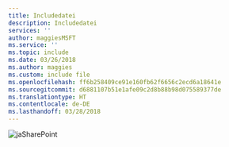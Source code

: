 ```yaml
---
title: Includedatei
description: Includedatei
services: ''
author: maggiesMSFT
ms.service: ''
ms.topic: include
ms.date: 03/26/2018
ms.author: maggies
ms.custom: include file
ms.openlocfilehash: ff6b258409ce91e160fb62f6656c2ecd6a18641e
ms.sourcegitcommit: d6881107b51e1afe09c2d8b88b98d075589377de
ms.translationtype: HT
ms.contentlocale: de-DE
ms.lasthandoff: 03/28/2018
---
```

![ja](media/yes.png)SharePoint